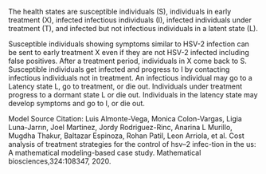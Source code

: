 The health states are susceptible individuals (S), individuals in early treatment (X), infected infectious individuals (I), infected individuals under treatment (T), and infected but not infectious individuals in a latent state (L). 

Susceptible individuals showing symptoms similar to HSV-2 infection can be sent to early treatment X even if they are not HSV-2 infected including false positives. After a treatment period, individuals in X come back to S. Susceptible individuals get infected and progress to I by contacting infectious individuals not in treatment. An infectious individual may go to a Latency state L, go to treatment, or die out. Individuals under treatment progress to a dormant state L or die out. Individuals in the latency state may develop symptoms and go to I, or die out.

Model Source Citation: Luis  Almonte-Vega,  Monica  Colon-Vargas,  Ligia  Luna-Jarrın,  Joel  Martinez,  Jordy Rodriguez-Rinc, Anarina L Murillo, Mugdha Thakur, Baltazar Espinoza, Rohan Patil, Leon Arriola, et al. Cost analysis of treatment strategies for the control of hsv–2 infec-tion in the us:  A mathematical modeling-based case study. Mathematical biosciences,324:108347, 2020.